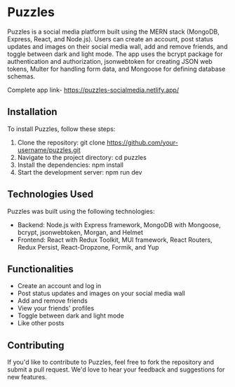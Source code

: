 # Puzzles

Puzzles is a social media platform built using the MERN stack (MongoDB, Express, React, and Node.js). Users can create an account, post status updates and images on their social media wall, add and remove friends, and toggle between dark and light mode. The app uses the bcrypt package for authentication and authorization, jsonwebtoken for creating JSON web tokens, Multer for handling form data, and Mongoose for defining database schemas.

Complete app link- https://puzzles-socialmedia.netlify.app/

## Installation

To install Puzzles, follow these steps:

1. Clone the repository: git clone https://github.com/your-username/puzzles.git
2. Navigate to the project directory: cd puzzles
3. Install the dependencies: npm install
4. Start the development server: npm run dev

## Technologies Used

Puzzles was built using the following technologies:

* Backend: Node.js with Express framework, MongoDB with Mongoose, bcrypt, jsonwebtoken, Morgan, and Helmet
* Frontend: React with Redux Toolkit, MUI framework, React Routers, Redux Persist, React-Dropzone, Formik, and Yup

## Functionalities

* Create an account and log in
* Post status updates and images on your social media wall
* Add and remove friends
* View your friends' profiles
* Toggle between dark and light mode
* Like other posts

## Contributing

If you'd like to contribute to Puzzles, feel free to fork the repository and submit a pull request. We'd love to hear your feedback and suggestions for new features.

